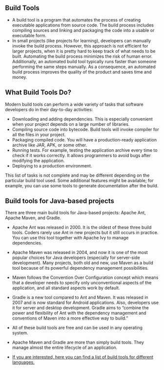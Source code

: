 ## Build Tools
- A build tool is a program that automates the process of creating executable applications from source code. The build process includes compiling sources and linking and packaging the code into a usable or executable form.
- In small projects (like projects for learning), developers can manually invoke the build process. However, this approach is not efficient for larger projects, when it is pretty hard to keep track of what needs to be built. Automating the build process minimizes the risk of human error. Additionally, an automated build tool typically runs faster than someone performing the same steps manually. As a consequence, an automated build process improves the quality of the product and saves time and money.

## What Build Tools Do?
Modern build tools can perform a wide variety of tasks that software developers do in their day-to-day activities:
- Downloading and adding dependencies. This is especially convenient when your project depends on a large number of libraries.
- Compiling source code into bytecode. Build tools will invoke compiler for all the files in your project.
- Packaging compiled code. You will have a production-ready application archive like JAR, APK, or some other.
- Running tests. For example, testing the application archive every time to check if it works correctly. It allows programmers to avoid bugs after modifying the application.
- Deploying to a production environment.

This list of tasks is not complete and may be different depending on the particular build tool used. Some additional features might be available; for example, you can use some tools to generate documentation after the build.

## Build tools for Java-based projects
There are three main build tools for Java-based projects: Apache Ant, Apache Maven, and Gradle.

- Apache Ant was released in 2000. It is the oldest of these three build tools. Coders rarely use Ant in new projects but it still occurs in practice. You can use this tool together with Apache Ivy to manage dependencies.

- Apache Maven was released in 2004, and now it is one of the most popular choices for Java developers (especially for server-side development). Many projects, both old and new, use Maven as a build tool because of its powerful dependency management possibilities.

- Maven follows the Convention Over Configuration concept which means that a developer needs to specify only unconventional aspects of the application, and all standard aspects work by default.

- Gradle is a new tool compared to Ant and Maven. It was released in 2007 and is now standard for Android applications. Also, developers use it for server and desktop development. Gradle aims to “combine the power and flexibility of Ant with the dependency management and conventions of Maven into a more effective way to build.”
- All of these build tools are free and can be used in any operating system.
- Apache Maven and Gradle are more than simply build tools. They manage almost the entire lifecycle of an application.
- [If you are interested, here you can find a list of build tools for different languages.](https://en.wikipedia.org/wiki/List_of_build_automation_software)


